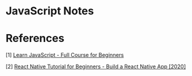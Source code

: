 # JavaScript Notes

# References

[1] [Learn JavaScript - Full Course for Beginners](https://www.youtube.com/watch?v=PkZNo7MFNFg)

[2] [React Native Tutorial for Beginners - Build a React Native App [2020]](https://www.youtube.com/watch?v=0-S5a0eXPoc)

